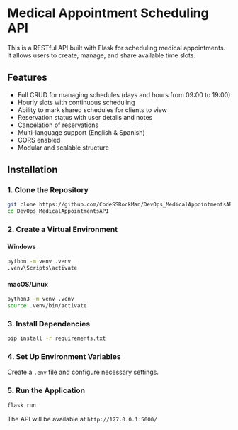 # Medical Appointment Scheduling API

This is a RESTful API built with Flask for scheduling medical appointments. It allows users to create, manage, and share available time slots.

## Features
- Full CRUD for managing schedules (days and hours from 09:00 to 19:00)
- Hourly slots with continuous scheduling
- Ability to mark shared schedules for clients to view
- Reservation status with user details and notes
- Cancelation of reservations
- Multi-language support (English & Spanish)
- CORS enabled
- Modular and scalable structure

## Installation

### 1. Clone the Repository
```bash
git clone https://github.com/CodeSSRockMan/DevOps_MedicalAppointmentsAPI.git
cd DevOps_MedicalAppointmentsAPI
```

### 2. Create a Virtual Environment
#### Windows
```bash
python -m venv .venv
.venv\Scripts\activate
```

#### macOS/Linux
```bash
python3 -m venv .venv
source .venv/bin/activate
```

### 3. Install Dependencies
```bash
pip install -r requirements.txt
```

### 4. Set Up Environment Variables
Create a `.env` file and configure necessary settings.

### 5. Run the Application
```bash
flask run
```

The API will be available at `http://127.0.0.1:5000/`
